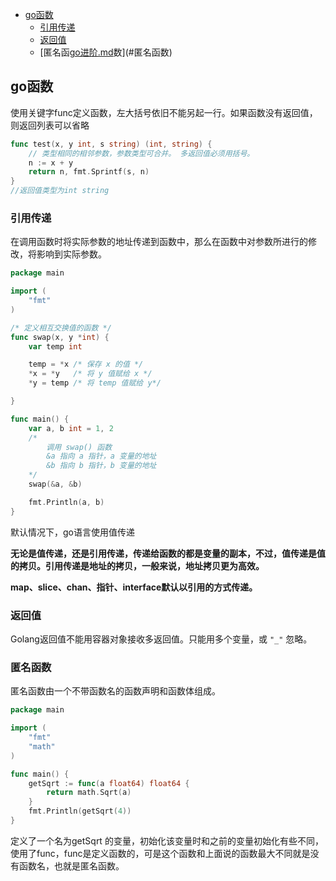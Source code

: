 - [go函数](#go函数)
  - [引用传递](#引用传递)
  - [返回值](#返回值)
  - [匿名函[go进阶.md](go%E8%BF%9B%E9%98%B6.md)数](#匿名函数)

## go函数

使用关键字func定义函数，左大括号依旧不能另起一行。如果函数没有返回值，则返回列表可以省略

```go
func test(x, y int, s string) (int, string) {
    // 类型相同的相邻参数，参数类型可合并。 多返回值必须用括号。
    n := x + y          
    return n, fmt.Sprintf(s, n)
}
//返回值类型为int string
```

### 引用传递

在调用函数时将实际参数的地址传递到函数中，那么在函数中对参数所进行的修改，将影响到实际参数。

```go
package main

import (
    "fmt"
)

/* 定义相互交换值的函数 */
func swap(x, y *int) {
    var temp int

    temp = *x /* 保存 x 的值 */
    *x = *y   /* 将 y 值赋给 x */
    *y = temp /* 将 temp 值赋给 y*/

}

func main() {
    var a, b int = 1, 2
    /*
        调用 swap() 函数
        &a 指向 a 指针，a 变量的地址
        &b 指向 b 指针，b 变量的地址
    */
    swap(&a, &b)

    fmt.Println(a, b)
}
```

默认情况下，go语言使用值传递

**无论是值传递，还是引用传递，传递给函数的都是变量的副本，不过，值传递是值的拷贝。引用传递是地址的拷贝，一般来说，地址拷贝更为高效。**

**map、slice、chan、指针、interface默认以引用的方式传递。**

### 返回值

Golang返回值不能用容器对象接收多返回值。只能用多个变量，或 `"_"` 忽略。

### 匿名函数

匿名函数由一个不带函数名的函数声明和函数体组成。

```go
package main

import (
    "fmt"
    "math"
)

func main() {
    getSqrt := func(a float64) float64 {
        return math.Sqrt(a)
    }
    fmt.Println(getSqrt(4))
}
```

定义了一个名为getSqrt 的变量，初始化该变量时和之前的变量初始化有些不同，使用了func，func是定义函数的，可是这个函数和上面说的函数最大不同就是没有函数名，也就是匿名函数。